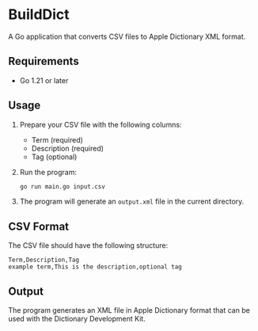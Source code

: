# BuildDict

A Go application that converts CSV files to Apple Dictionary XML format.

## Requirements

- Go 1.21 or later

## Usage

1. Prepare your CSV file with the following columns:
   - Term (required)
   - Description (required)
   - Tag (optional)

2. Run the program:
   ```bash
   go run main.go input.csv
   ```

3. The program will generate an `output.xml` file in the current directory.

## CSV Format

The CSV file should have the following structure:
```
Term,Description,Tag
example term,This is the description,optional tag
```

## Output

The program generates an XML file in Apple Dictionary format that can be used with the Dictionary Development Kit.
